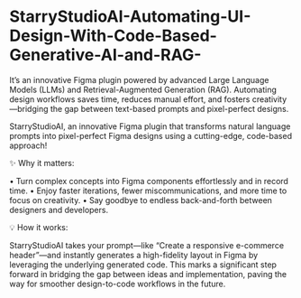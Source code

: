 # StarryStudioAI-Automating-UI-Design-With-Code-Based-Generative-AI-and-RAG-
It’s an innovative Figma plugin powered by advanced Large Language Models (LLMs) and Retrieval-Augmented Generation (RAG). Automating design workflows saves time, reduces manual effort, and fosters creativity—bridging the gap between text-based prompts and pixel-perfect designs. 

StarryStudioAI, an innovative Figma plugin that transforms natural language prompts into pixel-perfect Figma designs using a cutting-edge, code-based approach!

✨ Why it matters:

• Turn complex concepts into Figma components effortlessly and in record time.
• Enjoy faster iterations, fewer miscommunications, and more time to focus on creativity.
• Say goodbye to endless back-and-forth between designers and developers.

💡 How it works:

StarryStudioAI takes your prompt—like “Create a responsive e-commerce header”—and instantly generates a high-fidelity layout in Figma by leveraging the underlying generated code. This marks a significant step forward in bridging the gap between ideas and implementation, paving the way for smoother design-to-code workflows in the future.
